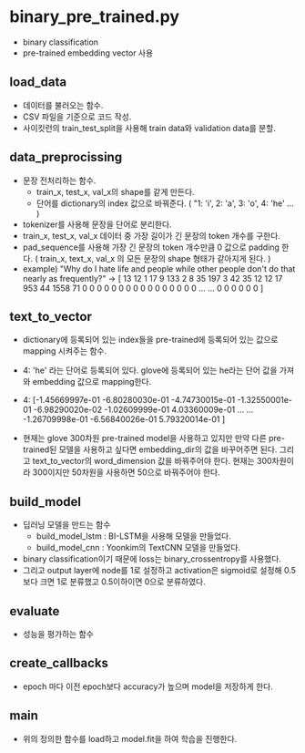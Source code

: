 # binary_pre_trained.py
- binary classification
- pre-trained embedding vector 사용


## load_data
- 데이터를 불러오는 함수.
- CSV 파일을 기준으로 코드 작성.
- 사이킷런의 train_test_split을 사용해 train data와 validation data를 분할.


## data_preprocissing
- 문장 전처리하는 함수. 
	-  train_x, test_x, val_x의 shape를 같게 만든다.  
	- 단어를 dictionary의 index 값으로 바꿔준다. ( "1: 'i', 2: 'a', 3: 'o', 4: 'he' ... )
- tokenizer를 사용해 문장을 단어로 분리한다.
- train_x, test_x, val_x 데이터 중 가장 길이가 긴 문장의 token 개수를 구한다.
- pad_sequence를 사용해 가장 긴 문장의 token 개수만큼 0 값으로 padding 한다. ( train_x, text_x, val_x 의 모든 문장의 shape 형태가 같아지게 된다. )
- example) "Why do I hate life and people while other people don't do that nearly as frequently?" -> [  13   12    1   17    9  133    2    8   35  197    3   42   35   12   12   17  953   44 1558   71    0    0    0    0    0    0    0    0    0    0    0    0    0    0    0    0    ... ...     0    0    0    0    0    0   ]


## text_to_vector
- dictionary에 등록되어 있는 index들을 pre-trained에 등록되어 있는 값으로 mapping 시켜주는 함수.
- 4: 'he' 라는 단어로 등록되어 있다. glove에 등록되어 있는 he라는 단어 값을 가져와 embedding 값으로 mapping한다.
- 4:  [-1.45669997e-01 -6.80280030e-01 -4.74730015e-01 -1.32550001e-01 -6.98290020e-02 -1.02609999e-01  4.03360009e-01 ... ...   -1.26709998e-01 -6.56840026e-01  5.79320014e-01 ]

- 현재는 glove 300차원 pre-trained model을 사용하고 있지만 만약 다른 pre-trained된 모델을 사용하고 싶다면 embedding_dir의 값을 바꾸어주면 된다. 
그리고 text_to_vector의 word_dimension 값을 바꿔주어야 한다. 현재는 300차원이라 300이지만 50차원을 사용하면 50으로 바꿔주어야 한다.


## build_model
- 딥러닝 모델을 만드는 함수
	- build_model_lstm : BI-LSTM을 사용해 모델을 만들었다.
	- build_model_cnn : Yoonkim의 TextCNN 모델을 만들었다. 
- binary classification이기 때문에 loss는 binary_crossentropy를 사용했다.
- 그리고 output layer에 node를 1로 설정하고 activation은 sigmoid로 설정해 0.5보다 크면 1로 분류했고 0.5이하이면 0으로 분류하였다.


## evaluate
- 성능을 평가하는 함수


## create_callbacks
- epoch 마다 이전 epoch보다 accuracy가 높으며 model을 저장하게 한다.


## main
- 위의 정의한 함수를 load하고 model.fit을 하여 학습을 진행한다.